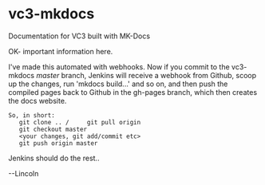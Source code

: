 # vc3-mkdocs
Documentation for VC3 built with MK-Docs

OK- important information here.

I've made this automated with webhooks. Now if you commit to the vc3-
mkdocs *master* branch, Jenkins will receive a webhook from Github,
scoop up the changes, run 'mkdocs build...' and so on, and then push
the compiled pages back to Github in the gh-pages branch, which then
creates the docs website.

```
So, in short:
   git clone .. /     git pull origin
   git checkout master
   <your changes, git add/commit etc>
   git push origin master
```

Jenkins should do the rest..

--Lincoln
